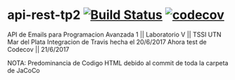# api-rest-tp2 [![Build Status](https://travis-ci.org/SantiBlanc87/api-rest-tp2.svg?branch=master)](https://travis-ci.org/SantiBlanc87/api-rest-tp2) [![codecov](https://codecov.io/gh/SantiBlanc87/api-rest-tp2/branch/master/graph/badge.svg)](https://codecov.io/gh/SantiBlanc87/api-rest-tp2)
API de Emails para Programacion Avanzada 1 || Laboratorio V || TSSI UTN Mar del Plata
Integracion de Travis hecha el 20/6/2017
Ahora test de Codecov || 21/6/2017

NOTA: Predominancia de Codigo HTML debido al commit de toda la carpeta de JaCoCo
